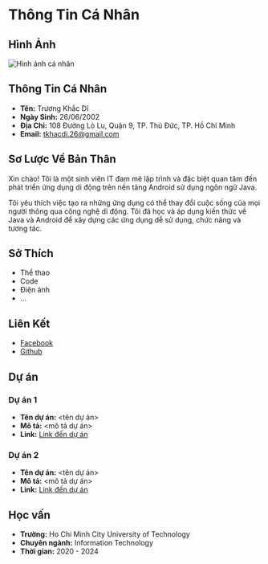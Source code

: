 # Thông Tin Cá Nhân

## Hình Ảnh

![Hình ảnh cá nhân](https://scontent.fsgn1-1.fna.fbcdn.net/v/t39.30808-1/369173133_1811927842597480_7614451601820558321_n.jpg?stp=dst-jpg_p320x320&_nc_cat=105&ccb=1-7&_nc_sid=5f2048&_nc_ohc=BR29q8-Hzb8AX9Kyr6O&_nc_ht=scontent.fsgn1-1.fna&oh=00_AfDy2jvqUZ9Ifs099vo7OE8uHDJJloPfqBtkOf-VPCPyig&oe=6601F7A1)

## Thông Tin Cá Nhân

- **Tên:** Trương Khắc Dĩ
- **Ngày Sinh:** 26/06/2002
- **Địa Chỉ:** 108 Đường Lò Lu, Quận 9, TP. Thủ Đức, TP. Hồ Chí Minh
- **Email:** tkhacdi.26@gmail.com

## Sơ Lược Về Bản Thân

Xin chào! Tôi là một sinh viên IT đam mê lập trình và đặc biệt quan tâm đến phát triển ứng dụng di động trên nền tảng Android sử dụng ngôn ngữ Java.

Tôi yêu thích việc tạo ra những ứng dụng có thể thay đổi cuộc sống của mọi người thông qua công nghệ di động. Tôi đã học và áp dụng kiến thức về Java và Android để xây dựng các ứng dụng dễ sử dụng, chức năng và tương tác.

## Sở Thích

- Thể thao
- Code
- Điện ảnh
- ...

## Liên Kết

- [Facebook](https://www.facebook.com/tkhacdi.26)
- [Github](https://github.com/khacdi26)

## Dự án

### Dự án 1

- **Tên dự án:** <tên dự án>
- **Mô tả:** <mô tả dự án>
- **Link:** [Link đến dự án](link_du_an)

### Dự án 2

- **Tên dự án:** <tên dự án>
- **Mô tả:** <mô tả dự án>
- **Link:** [Link đến dự án](link_du_an)

## Học vấn

- **Trường:** Ho Chi Minh City University of Technology
- **Chuyên ngành:** Information Technology
- **Thời gian:** 2020 - 2024

